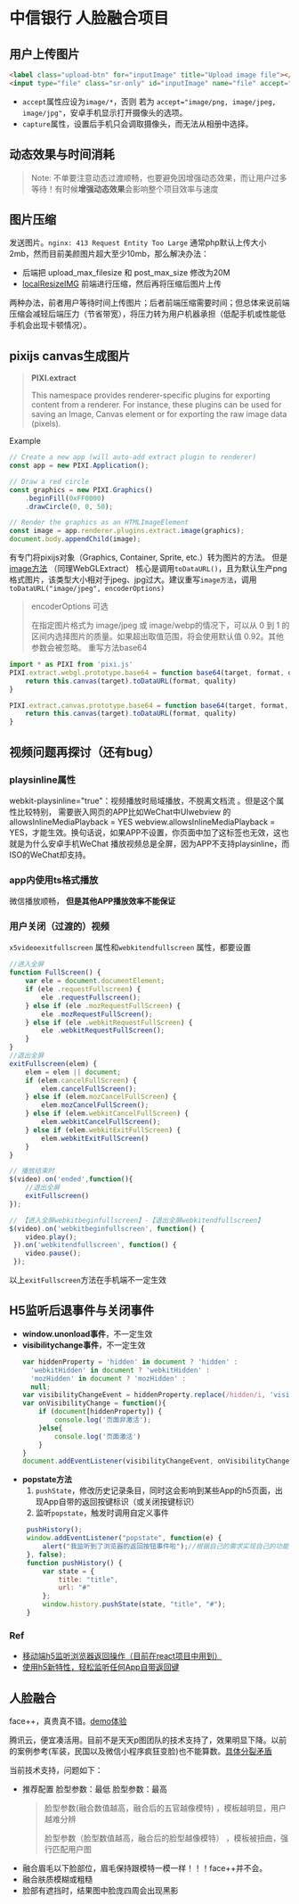 # 中信银行 人脸融合项目

## 用户上传图片

```html
<label class="upload-btn" for="inputImage" title="Upload image file"></label>
<input type="file" class="sr-only" id="inputImage" name="file" accept="image/png, image/jpeg, image/jpg">
```

- `accept`属性应设为`image/*`，否则 若为 `accept="image/png, image/jpeg, image/jpg"`，安卓手机显示打开摄像头的选项。
- `capture`属性，设置后手机只会调取摄像头，而无法从相册中选择。

## 动态效果与时间消耗
> Note: 不单要注意动态过渡顺畅，也要避免因增强动态效果，而让用户过多等待！有时候**增强动态效果**会影响整个项目效率与速度


## 图片压缩
 发送图片。`nginx: 413 Request Entity Too Large`
通常php默认上传大小2mb，然而目前美颜图片超大至少10mb，那么解决办法：
- 后端把 upload_max_filesize 和 post_max_size 修改为20M
- [localResizeIMG](https://github.com/think2011/localResizeIMG) 前端进行压缩，然后再将压缩后图片上传

两种办法，前者用户等待时间上传图片；后者前端压缩需要时间；但总体来说前端压缩会减轻后端压力（节省带宽），将压力转为用户机器承担（低配手机或性能低手机会出现卡顿情况）。

## pixijs canvas生成图片
> **PIXI.extract**
>
> This namespace provides renderer-specific plugins for exporting content from a renderer. For instance, these plugins can be used for saving an Image, Canvas element or for exporting the raw image data (pixels).
>

Example
```javascript
// Create a new app (will auto-add extract plugin to renderer)
const app = new PIXI.Application();

// Draw a red circle
const graphics = new PIXI.Graphics()
    .beginFill(0xFF0000)
    .drawCircle(0, 0, 50);

// Render the graphics as an HTMLImageElement
const image = app.renderer.plugins.extract.image(graphics);
document.body.appendChild(image);
```
有专门将pixijs对象（Graphics, Container, Sprite, etc.）转为图片的方法。
但是[image方法](http://pixijs.download/release/docs/PIXI.extract.CanvasExtract.html#image) （同理WebGLExtract） 核心是调用`toDataURL()`，且为默认生产png格式图片，该类型大小相对于jpeg、jpg过大。建议重写`image方法`，调用`toDataURL("image/jpeg", encoderOptions)` 
>encoderOptions 可选
>
>在指定图片格式为 image/jpeg 或 image/webp的情况下，可以从 0 到 1 的区间内选择图片的质量。如果超出取值范围，将会使用默认值 0.92。其他参数会被忽略。
重写方法base64
```javascript
import * as PIXI from 'pixi.js'
PIXI.extract.webgl.prototype.base64 = function base64(target, format, quality) {
    return this.canvas(target).toDataURL(format, quality)
}

PIXI.extract.canvas.prototype.base64 = function base64(target, format, quality) {
    return this.canvas(target).toDataURL(format, quality)
}
```

## 视频问题再探讨（还有bug）
### playsinline属性
webkit-playsinline="true"：视频播放时局域播放，不脱离文档流 。但是这个属性比较特别， 需要嵌入网页的APP比如WeChat中UIwebview 的allowsInlineMediaPlayback = YES webview.allowsInlineMediaPlayback = YES，才能生效。换句话说，如果APP不设置，你页面中加了这标签也无效，这也就是为什么安卓手机WeChat 播放视频总是全屏，因为APP不支持playsinline，而ISO的WeChat却支持。

### app内使用ts格式播放
微信播放顺畅，
**但是其他APP播放效率不能保证**

### 用户关闭（过渡的）视频
`x5videoexitfullscreen` 属性和`webkitendfullscreen` 属性，都要设置
```javascript
//进入全屏
function FullScreen() {
    var ele = document.documentElement;
    if (ele .requestFullscreen) {
        ele .requestFullscreen();
    } else if (ele .mozRequestFullScreen) {
        ele .mozRequestFullScreen();
    } else if (ele .webkitRequestFullScreen) {
        ele .webkitRequestFullScreen();
    }
}
//退出全屏
exitFullscreen(elem) {
    elem = elem || document;
    if (elem.cancelFullScreen) {
        elem.cancelFullScreen();
    } else if (elem.mozCancelFullScreen) {
        elem.mozCancelFullScreen();
    } else if (elem.webkitCancelFullScreen) {
        elem.webkitCancelFullScreen();
    } else if (elem.webkitExitFullScreen) {
        elem.webkitExitFullScreen()
    }
}

// 播放结束时
$(video).on('ended',function(){
    //退出全屏
    exitFullscreen()
});

// 【进入全屏webkitbeginfullscreen】-【退出全屏webkitendfullscreen】
$(video).on('webkitbeginfullscreen', function() {
    video.play();
 }).on('webkitendfullscreen', function() {
    video.pause();
 });
```
以上`exitFullscreen`方法在手机端不一定生效

## H5监听后退事件与关闭事件
- **window.unonload事件**，不一定生效
- **visibilitychange事件**，不一定生效
  ```javascript
  var hiddenProperty = 'hidden' in document ? 'hidden' :    
    'webkitHidden' in document ? 'webkitHidden' :    
    'mozHidden' in document ? 'mozHidden' :    
    null;
  var visibilityChangeEvent = hiddenProperty.replace(/hidden/i, 'visibilitychange');
  var onVisibilityChange = function(){
      if (document[hiddenProperty]) {    
          console.log('页面非激活');
      }else{
          console.log('页面激活')
      }
  }
  document.addEventListener(visibilityChangeEvent, onVisibilityChange); 
  ```
- **popstate方法**
  1. `pushState`，修改历史记录条目，同时这会影响到某些App的h5页面，出现App自带的返回按键标识（或关闭按键标识）
  2. 监听`popstate`，触发时调用自定义事件
  ```javascript
   pushHistory(); 
   window.addEventListener("popstate", function(e) { 
       alert("我监听到了浏览器的返回按钮事件啦");//根据自己的需求实现自己的功能 
   }, false); 
   function pushHistory() { 
       var state = { 
           title: "title", 
           url: "#"
       }; 
       window.history.pushState(state, "title", "#"); 
   }
  ```
### Ref
- [移动端h5监听浏览器返回操作（目前在react项目中用到）](https://blog.csdn.net/sinat_17775997/article/details/81699492)
- [使用h5新特性，轻松监听任何App自带返回键](https://segmentfault.com/a/1190000013700474)


## 人脸融合
face++，真贵真不错。[demo体验](https://www.faceplusplus.com.cn/face-merging/#demo)

腾讯云，便宜凑活用。目前不是天天p图团队的技术支持了，效果明显下降。以前的案例参考(军装，民国以及微信小程序疯狂变脸)也不能算数。[具体分裂矛盾](https://www.huxiu.com/article/279376.html?h_s=h2)

当前技术支持，问题如下：
- 推荐配置 脸型参数：最低 脸型参数：最高
  > 脸型参数(融合数值越高，融合后的五官越像模特) ，模板越明显，用户越难分辨
  >
  > 脸型参数（脸型数值越高，融合后的脸型越像模特） ，模板被扭曲，强行匹配用户图
- 融合眉毛以下脸部位，眉毛保持跟模特一模一样！！！face++并不会。
- 融合肤质模糊或粗糙
- 脸部有遮挡时，结果图中脸庞四周会出现黑影
